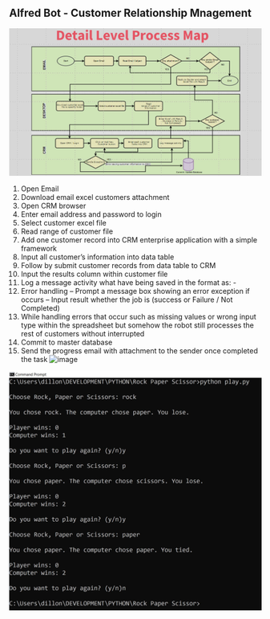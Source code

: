## Alfred Bot - Customer Relationship Mnagement
![alt_text](https://github.com/bacdillon/UiPath/blob/main/CRM%20Alfred%20Bot/Detail%20Level%20Process%20Map%20.jpg)

1. Open Email
2. Download email excel customers attachment
3. Open CRM browser
4. Enter email address and password to login
5. Select customer excel file
6. Read range of customer file
7. Add one customer record into CRM enterprise application with a simple framework
8. Input all customer’s information into data table
9. Follow by submit customer records from data table to CRM
10. Input the results column within customer file
11. Log a message activity what have being saved in the format as: <customer name>-<customer-email address>
12. Error handling
	– Prompt a message box showing an error exception if occurs 
	– Input result whether the job is (success or Failure / Not Completed)
13. While handling errors that occur such as missing values or wrong input type within the spreadsheet but 
    somehow the robot still processes the rest of customers without interrupted
14. Commit to master database
15. Send the progress email with attachment to the sender once completed the task
![image](https://github.com/bacdillon/UiPath/assets/8636092/c839e7b5-cd86-42d8-b245-1605950130e1)


![alt_text](https://github.com/bacdillon/Python/blob/master/Rock%20Paper%20Scissors/Output.JPG)

